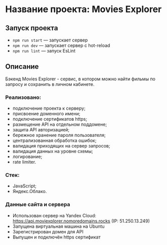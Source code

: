 # Название проекта: Movies Explorer

## Запуск проекта

- `npm run start` — запускает сервер
- `npm run dev` — запускает сервер с hot-reload
- `npm run lint` — запуск EsLint

## Описание

Бэкенд Movies Explorer - сервис, в котором можно найти фильмы по запросу и сохранить в личном кабинете.

### Реализовано:

- подключение проекта к серверу;
- присвоение доменного имени;
- подключение сертификатов https;
- размещение API на отдельном поддомене;
- защита API авторизацией;
- бережное хранение пароля пользователя;
- централизованная обработка ошибок;
- валидация приходящих на сервер запросов;
- валидация данных на уровне схемы;
- логирование;
- rate limiter.

### Стек:
- JavaScript;
- Яндекс.Облако.


### Данные сайта и сервера

- Использован сервер на Yandex Cloud: https://api.moviexplorer.nomoredomains.rocks  (IP: 51.250.13.249)
- Запущена виртуальная машина на Ubuntu
- Зарегистрирован домен для API
- Выпущен и подключён https сертификат
